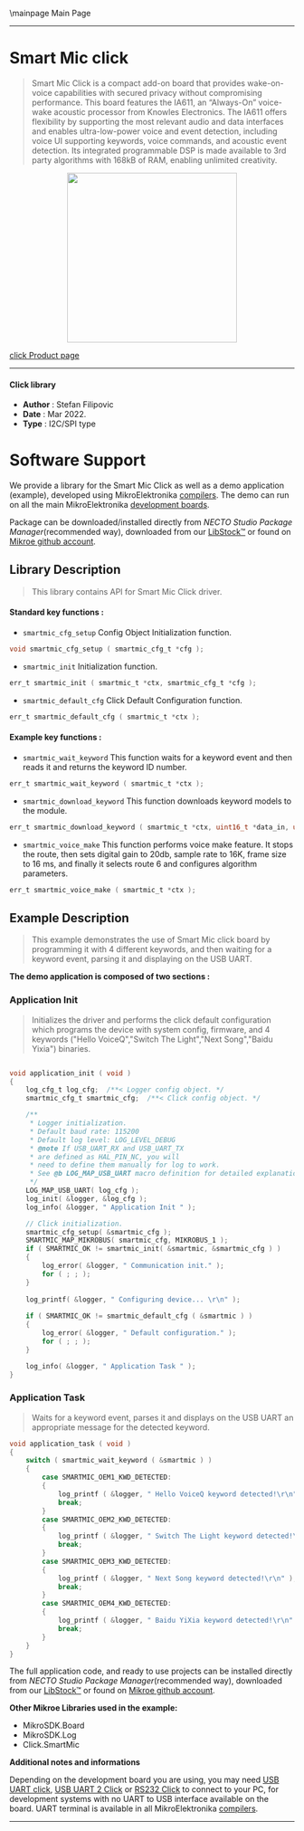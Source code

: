 \mainpage Main Page

---
# Smart Mic click

> Smart Mic Click is a compact add-on board that provides wake-on-voice capabilities with secured privacy without compromising performance. This board features the IA611, an “Always-On” voice-wake acoustic processor from Knowles Electronics. The IA611 offers flexibility by supporting the most relevant audio and data interfaces and enables ultra-low-power voice and event detection, including voice UI supporting keywords, voice commands, and acoustic event detection. Its integrated programmable DSP is made available to 3rd party algorithms with 168kB of RAM, enabling unlimited creativity.

<p align="center">
  <img src="https://download.mikroe.com/images/click_for_ide/smartmic_click.png" height=300px>
</p>

[click Product page](https://www.mikroe.com/smart-mic-click)

---


#### Click library

- **Author**        : Stefan Filipovic
- **Date**          : Mar 2022.
- **Type**          : I2C/SPI type


# Software Support

We provide a library for the Smart Mic Click
as well as a demo application (example), developed using MikroElektronika
[compilers](https://www.mikroe.com/necto-studio).
The demo can run on all the main MikroElektronika [development boards](https://www.mikroe.com/development-boards).

Package can be downloaded/installed directly from *NECTO Studio Package Manager*(recommended way), downloaded from our [LibStock&trade;](https://libstock.mikroe.com) or found on [Mikroe github account](https://github.com/MikroElektronika/mikrosdk_click_v2/tree/master/clicks).

## Library Description

> This library contains API for Smart Mic Click driver.

#### Standard key functions :

- `smartmic_cfg_setup` Config Object Initialization function.
```c
void smartmic_cfg_setup ( smartmic_cfg_t *cfg );
```

- `smartmic_init` Initialization function.
```c
err_t smartmic_init ( smartmic_t *ctx, smartmic_cfg_t *cfg );
```

- `smartmic_default_cfg` Click Default Configuration function.
```c
err_t smartmic_default_cfg ( smartmic_t *ctx );
```

#### Example key functions :

- `smartmic_wait_keyword` This function waits for a keyword event and then reads it and returns the keyword ID number.
```c
err_t smartmic_wait_keyword ( smartmic_t *ctx );
```

- `smartmic_download_keyword` This function downloads keyword models to the module.
```c
err_t smartmic_download_keyword ( smartmic_t *ctx, uint16_t *data_in, uint16_t len );
```

- `smartmic_voice_make` This function performs voice make feature. It stops the route, then sets digital gain to 20db, sample rate to 16K, frame size to 16 ms, and finally it selects route 6 and configures algorithm parameters.
```c
err_t smartmic_voice_make ( smartmic_t *ctx );
```

## Example Description

> This example demonstrates the use of Smart Mic click board by programming it with 4 different keywords, and then waiting for a keyword event,
parsing it and displaying on the USB UART.

**The demo application is composed of two sections :**

### Application Init

> Initializes the driver and performs the click default configuration which programs the device with system config, firmware, and 4 keywords
("Hello VoiceQ","Switch The Light","Next Song","Baidu Yixia") binaries.

```c

void application_init ( void )
{
    log_cfg_t log_cfg;  /**< Logger config object. */
    smartmic_cfg_t smartmic_cfg;  /**< Click config object. */

    /** 
     * Logger initialization.
     * Default baud rate: 115200
     * Default log level: LOG_LEVEL_DEBUG
     * @note If USB_UART_RX and USB_UART_TX 
     * are defined as HAL_PIN_NC, you will 
     * need to define them manually for log to work. 
     * See @b LOG_MAP_USB_UART macro definition for detailed explanation.
     */
    LOG_MAP_USB_UART( log_cfg );
    log_init( &logger, &log_cfg );
    log_info( &logger, " Application Init " );

    // Click initialization.
    smartmic_cfg_setup( &smartmic_cfg );
    SMARTMIC_MAP_MIKROBUS( smartmic_cfg, MIKROBUS_1 );
    if ( SMARTMIC_OK != smartmic_init( &smartmic, &smartmic_cfg ) )
    {
        log_error( &logger, " Communication init." );
        for ( ; ; );
    }
    
    log_printf( &logger, " Configuring device... \r\n" );
    
    if ( SMARTMIC_OK != smartmic_default_cfg ( &smartmic ) )
    {
        log_error( &logger, " Default configuration." );
        for ( ; ; );
    }

    log_info( &logger, " Application Task " );
}

```

### Application Task

> Waits for a keyword event, parses it and displays on the USB UART an appropriate message for the detected keyword.

```c
void application_task ( void )
{
    switch ( smartmic_wait_keyword ( &smartmic ) )
    {
        case SMARTMIC_OEM1_KWD_DETECTED:
        {
            log_printf ( &logger, " Hello VoiceQ keyword detected!\r\n" );
            break;
        }
        case SMARTMIC_OEM2_KWD_DETECTED:
        {
            log_printf ( &logger, " Switch The Light keyword detected!\r\n" );
            break;
        }
        case SMARTMIC_OEM3_KWD_DETECTED:
        {
            log_printf ( &logger, " Next Song keyword detected!\r\n" );
            break;
        }
        case SMARTMIC_OEM4_KWD_DETECTED:
        {
            log_printf ( &logger, " Baidu YiXia keyword detected!\r\n" );
            break;
        } 
    }
}
```

The full application code, and ready to use projects can be installed directly from *NECTO Studio Package Manager*(recommended way), downloaded from our [LibStock&trade;](https://libstock.mikroe.com) or found on [Mikroe github account](https://github.com/MikroElektronika/mikrosdk_click_v2/tree/master/clicks).

**Other Mikroe Libraries used in the example:**

- MikroSDK.Board
- MikroSDK.Log
- Click.SmartMic

**Additional notes and informations**

Depending on the development board you are using, you may need
[USB UART click](https://www.mikroe.com/usb-uart-click),
[USB UART 2 Click](https://www.mikroe.com/usb-uart-2-click) or
[RS232 Click](https://www.mikroe.com/rs232-click) to connect to your PC, for
development systems with no UART to USB interface available on the board. UART
terminal is available in all MikroElektronika
[compilers](https://shop.mikroe.com/compilers).

---

